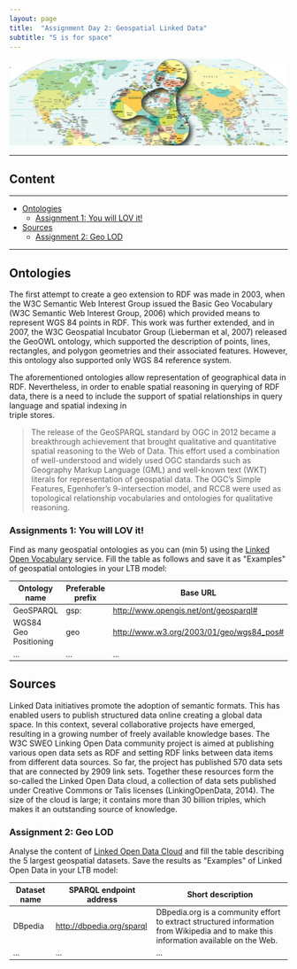 ```yaml
---
layout: page
title:  "Assignment Day 2: Geospatial Linked Data"
subtitle: "S is for space"
---
```


<img src="gld.png" alt="Geospatial Linked Data">

---------------

## Content
---

- [Ontologies](#onto)
  - [Assignment 1: You will LOV it!](#lov)
- [Sources](#sources)
  - [Assignment 2: Geo LOD](#lodv)

--------------






## Ontologies <a name="onto"></a>

The first attempt to create a geo extension to RDF was made in 2003, 
when the W3C Semantic Web Interest Group issued the Basic Geo Vocabulary 
(W3C Semantic Web Interest Group, 2006) which provided means to represent 
WGS 84 points in RDF. This work was further extended, and in 2007, the W3C 
Geospatial Incubator Group (Lieberman et al, 2007) released the GeoOWL 
ontology, which supported the description of points, lines, rectangles, 
and polygon geometries and their associated features. However, this ontology 
also supported only WGS 84 reference system.

The aforementioned ontologies allow representation of 
geographical data in RDF. Nevertheless, in order to enable spatial 
reasoning in querying of RDF data, there is a need to include the 
support of spatial relationships in query language and spatial indexing in  
triple stores. 

>The release of the GeoSPARQL standard by OGC in 2012 became a breakthrough achievement that 
brought qualitative and quantitative spatial reasoning to the Web of Data. 
This effort used a combination of well-understood and widely used OGC standards such as Geography Markup Language (GML) 
and well-known text (WKT) literals for representation of geospatial data. The OGC’s Simple Features, 
Egenhofer’s 9-intersection model, and RCC8 were used as topological relationship vocabularies and ontologies 
for qualitative reasoning. 

### Assignments 1: You will LOV it! <a name="lov"></a>

Find as many geospatial ontologies as you can (min 5) 
using the [Linked Open Vocabulary](https://lov.linkeddata.es/dataset/lov) 
service. Fill the table as follows and save it as "Examples" of geospatial 
ontologies in your LTB model:

| Ontology name | Preferable prefix | Base URL |
| ---- | --- | -------------- |
| GeoSPARQL | gsp: | http://www.opengis.net/ont/geosparql# |
| WGS84 Geo Positioning | geo | http://www.w3.org/2003/01/geo/wgs84_pos# |
| ... | ... | ... |


## Sources <a name="sources"></a>

Linked Data initiatives promote the adoption of semantic formats. 
This has enabled users to publish structured data online creating a 
global data space. In this context, several collaborative projects have 
emerged, resulting in a growing number of freely available knowledge bases. 
The W3C SWEO Linking Open Data community project is aimed at publishing 
various open data sets as RDF and setting RDF links between data items from 
different data sources. So far, the project has published 570 data sets that 
are connected by 2909 link sets. Together these resources form the so-called 
the Linked Open Data cloud, a collection of data sets published under 
Creative Commons or Talis licenses (LinkingOpenData, 2014). 
The size of the cloud is large; it contains more than 30 billion triples, 
which makes it an outstanding source of knowledge.

### Assignment 2: Geo LOD <a name="sources"></a>

Analyse the content of [Linked Open Data Cloud](https://lod-cloud.net/) and 
 fill the table describing the 5 largest geospatial datasets. Save the results 
 as "Examples" of Linked Open Data in your LTB model:

| Dataset name | SPARQL endpoint address | Short description |
| ---- | --- | -------------- |
| DBpedia | <http://dbpedia.org/sparql> | DBpedia.org is a community effort to extract structured information from Wikipedia and to make this information available on the Web.  |
| ... | ... | ... |